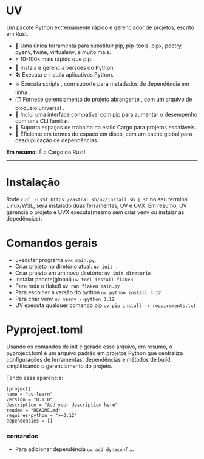 # UV
Um pacote Python extremamente rápido e gerenciador de projetos, escrito em Rust.

- 🚀 Uma única ferramenta para substituir pip, pip-tools, pipx, poetry, pyenv, twine, virtualenv, e muito mais.
- ⚡️ 10-100x mais rápido que pip.
- 🐍 Instala e gerencia versões do Python.
- 🛠️ Executa e instala aplicativos Python.
- ❇️ Executa scripts , com suporte para metadados de dependência em linha .
- 🗂️ Fornece gerenciamento de projeto abrangente , com um arquivo de bloqueio universal .
- 🔩 Inclui uma interface compatível com pip para aumentar o desempenho com uma CLI familiar.
- 🏢 Suporta espaços de trabalho no estilo Cargo para projetos escaláveis.
- 💾 Eficiente em termos de espaço em disco, com um cache global para desduplicação de dependências.

**Em resumo:** É o Cargo do Rust!

---
# Instalação
Rode `curl -LsSf https://astral.sh/uv/install.sh | sh` no seu terminal Linux/WSL, será instalado duas ferramentas, UV e UVX.
Em resumo, UV gerencia o projeto e UVX executa(mesmo sem criar venv ou instalar as depedências).

# Comandos gerais
- Executar programa `uvx main.py`.
- Criar projeto no diretório atual: `uv init .` 
- Criar projeto em um novo diretório: `uv init diretorio` 
- Instalar pacote(global) `uv tool install flake8`
- Para roda o flake8 `uv run flake8 main.py`
- Para escolher a versão do python `uv python install 3.12`
- Para criar venv `uv veenv --python 3.12`
- UV executa qualquer comando pip `uv pip install -r requirements.txt`

# Pyproject.toml
Usando os comandos de init é gerado esse arquivo, em resumo, o pyproject.toml é um arquivo padrão em projetos Python que centraliza configurações de ferramentas, dependências e métodos de build, simplificando o gerenciamento do projeto.

Tendo essa aparência:
```
[project]
name = "uv-learn"
version = "0.1.0"
description = "Add your description here"
readme = "README.md"
requires-python = ">=3.12"
dependencies = []

```
### comandos
- Para adicionar dependência `uv add dynaconf`
...
